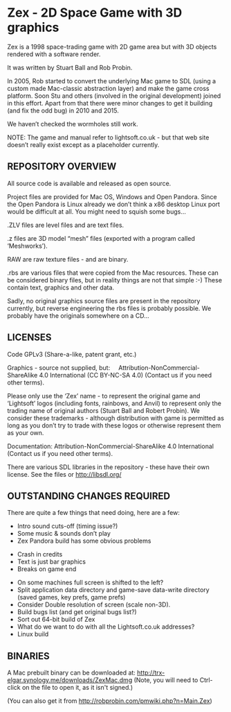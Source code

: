 # Zex - 2D Space Game with 3D graphics

Zex is a 1998 space-trading game with 2D game area but with 3D objects rendered with a software render. 

It was written by Stuart Ball and Rob Probin.

In 2005, Rob started to convert the underlying Mac game to SDL (using a custom made Mac-classic abstraction layer) and make the game cross platform. Soon Stu and others (involved in the original development) joined in this effort. Apart from that there were minor changes to get it building (and fix the odd bug) in 2010 and 2015.

We haven’t checked the wormholes still work.

NOTE: The game and manual refer to lightsoft.co.uk - but that web site doesn’t really exist except as a placeholder currently.


## REPOSITORY OVERVIEW

All source code is available and released as open source.

Project files are provided for Mac OS, Windows and Open Pandora. Since the Open Pandora is Linux already we don’t think a x86 desktop Linux port would be difficult at all. You might need to squish some bugs…

.ZLV files are level files and are text files.

.z files are 3D model “mesh” files (exported with a program called ‘Meshworks’).

RAW are raw texture files - and are binary.

.rbs are various files that were copied from the Mac resources. These can be considered binary files, but in reality things are not that simple :-) These contain text, graphics and other data.

Sadly, no original graphics source files are present in the repository currently, but reverse engineering the rbs files is probably possible. We probably have the originals somewhere on a CD…

## LICENSES

Code GPLv3 (Share-a-like, patent grant, etc.) 

Graphics - source not supplied, but:
    Attribution-NonCommercial-ShareAlike 4.0 International (CC BY-NC-SA 4.0)
(Contact us if you need other terms).

Please only use the ‘Zex’ name - to represent the original game and ‘Lightsoft’ logos (including fonts, rainbows, and Anvil) to represent only the trading name of original authors (Stuart Ball and Robert Probin). We consider these trademarks - although distribution with game is permitted as long as you don’t try to trade with these logos or otherwise represent them as your own.


Documentation:
  Attribution-NonCommercial-ShareAlike 4.0 International
(Contact us if you need other terms).

There are various SDL libraries in the repository  - these have their own license. See the files or http://libsdl.org/


## OUTSTANDING CHANGES REQUIRED

There are quite a few things that need doing, here are a few:

 * Intro sound cuts-off (timing issue?)
 * Some music & sounds don’t play
 * Zex Pandora build has some obvious problems
  - Crash in credits
  - Text is just bar graphics
  - Breaks on game end
 * On some machines full screen is shifted to the left?
 * Split application data directory and game-save data-write directory (saved games, key prefs, game prefs)
 * Consider Double resolution of screen (scale non-3D).
 * Build bugs list (and get original bugs list?)
 * Sort out 64-bit build of Zex
 * What do we want to do with all the Lightsoft.co.uk addresses?
 * Linux build

## BINARIES
A Mac prebuilt binary can be downloaded at:
    http://trx-elgar.synology.me/downloads/ZexMac.dmg
(Note, you will need to Ctrl-click on the file to open it, as it isn't signed.)

(You can also get it from http://robprobin.com/pmwiki.php?n=Main.Zex)
